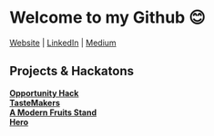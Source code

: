 
<h1>Welcome to my Github 😊</h1>

[Website](https://malinda.dev/) | [LinkedIn](https://www.linkedin.com/in/malinda-lin/) | [Medium](https://medium.com/@xqmlin)

<h2>Projects & Hackatons</h2>

<a href="https://github.com/2020-opportunity-hack/Team-04"><strong>Opportunity Hack</strong></a>
<br>
<a href="https://github.com/tastemakers-node-feratu/capstone1"><strong>TasteMakers</strong></a>
<br>
<a href="https://github.com/A-modern-fruit-shop-2001-tof232c/A-modern-fruit-stand"><strong>A Modern Fruits Stand</strong></a>
<br>
<a href="https://github.com/malinda-lin/Hero"><strong>Hero</strong></a>

